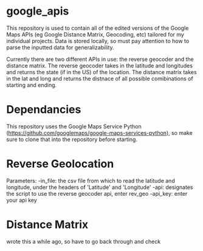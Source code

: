 # google_apis
This repository is used to contain all of the edited versions of the Google Maps APIs (eg Google Distance Matrix, Geocoding, etc) tailored for my individual projects. Data is stored locally, so must pay attention to how to parse the inputted data for generalizability.

Currently there are two different APIs in use: the reverse geocoder and the distance matrix. The reverse geocoder takes in the latitude 
and longitudes and returns the state (if in the US) of the location. The distance matrix takes in the lat and long and returns the 
distnace of all possible comibinations of starting and ending.

# Dependancies
This repository uses the Google Maps Service Python (https://github.com/googlemaps/google-maps-services-python), so make sure to clone 
that into the repository before starting.

# Reverse Geolocation
Parameters:
-in_file: the csv file from which to read the latitude and longitude, under the headers of 'Latitude' and 'Longitude'
-api:     designates the script to use the reverse geocoder api, enter rev_geo
-api_key: enter your api key

# Distance Matrix
wrote this a while ago, so have to go back through and check
